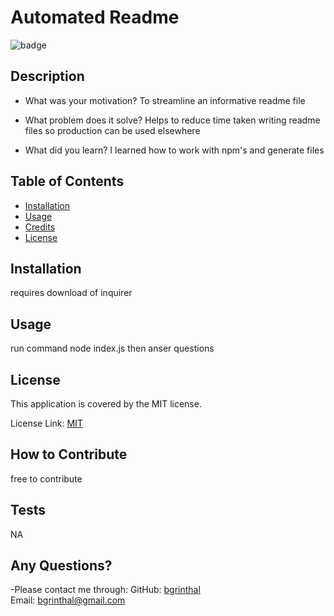 # Automated Readme
  
  ![badge](https://img.shields.io/badge/license-MIT-brightgreen)

  ## Description
  
  - What was your motivation?
  To streamline an informative readme file

  - What problem does it solve?
  Helps to reduce time taken writing readme files so production can be used elsewhere

  - What did you learn?
  I learned how to work with npm's and generate files
  
  ## Table of Contents
  
  - [Installation](#installation)
  - [Usage](#usage)
  - [Credits](#credits)
  - [License](#license)
  
  ## Installation
  requires download of inquirer
  
  ## Usage
  run command node index.js then anser questions
  
  
  ## License

  This application is covered by the MIT license. 
  
  License Link: <a href="https://choosealicense.com/licenses/MIT/">MIT</a>
     
  
  ## How to Contribute
  free to contribute

  ## Tests
  NA

  ## Any Questions?
  -Please contact me through:
  GitHub:  <a href="https://github.com/bgrinthal">bgrinthal</a><br>
  Email:   <a href="mailto:bgrinthal@gmail.com">bgrinthal@gmail.com</a>

